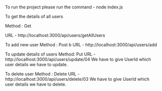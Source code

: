 To run the project please run the command -  node index.js 

To get the  details of all users 
 
 Method : Get
 
 URL - http://localhost:3000/api/users/getAllUsers

To add new user 
 Method : Post
b URL - http://localhost:3000/api/users/add

To update details of users
 Method: Put
 URL - http://localhost:3000/api/users/update/04  We have to give UserId which user details we have to update.

To delete user
 Method : Delete
 URL - http://localhost:3000/api/users/delete/03  We have to give UserId which user details we have to delete.
